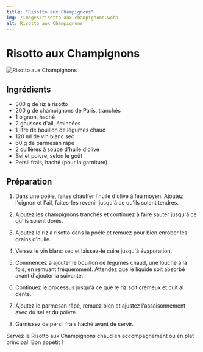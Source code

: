 ```yaml
---
title: "Risotto aux Champignons"
img: /images/risotto-aux-champignons.webp
alt: Risotto aux Champignons
---
```


# Risotto aux Champignons

![Risotto aux Champignons](/images/risotto-aux-champignons.webp)

## Ingrédients

- 300 g de riz à risotto
- 200 g de champignons de Paris, tranchés
- 1 oignon, haché
- 2 gousses d'ail, émincées
- 1 litre de bouillon de légumes chaud
- 120 ml de vin blanc sec
- 60 g de parmesan râpé
- 2 cuillères à soupe d'huile d'olive
- Sel et poivre, selon le goût
- Persil frais, haché (pour la garniture)

## Préparation

1. Dans une poêle, faites chauffer l'huile d'olive à feu moyen. Ajoutez l'oignon et l'ail, faites-les revenir jusqu'à ce qu'ils soient tendres.

2. Ajoutez les champignons tranchés et continuez à faire sauter jusqu'à ce qu'ils soient dorés.

3. Ajoutez le riz à risotto dans la poêle et remuez pour bien enrober les grains d'huile.

4. Versez le vin blanc sec et laissez-le cuire jusqu'à évaporation.

5. Commencez à ajouter le bouillon de légumes chaud, une louche à la fois, en remuant fréquemment. Attendez que le liquide soit absorbé avant d'ajouter la suivante.

6. Continuez le processus jusqu'à ce que le riz soit crémeux et cuit al dente.

7. Ajoutez le parmesan râpé, remuez bien et ajustez l'assaisonnement avec du sel et du poivre.

8. Garnissez de persil frais haché avant de servir.

Servez le Risotto aux Champignons chaud en accompagnement ou en plat principal. Bon appétit !
